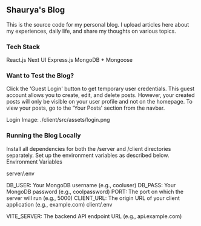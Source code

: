 ## Shaurya's Blog

This is the source code for my personal blog. I upload articles here about my experiences, daily life, and share my thoughts on various topics.

### Tech Stack

React.js
Next UI
Express.js
MongoDB + Mongoose
### Want to Test the Blog?

Click the 'Guest Login' button to get temporary user credentials. This guest account allows you to create, edit, and delete posts. However, your created posts will only be visible on your user profile and not on the homepage. To view your posts, go to the 'Your Posts' section from the navbar.

Login Image: ./client/src/assets/login.png

### Running the Blog Locally

Install all dependencies for both the /server and /client directories separately.
Set up the environment variables as described below.
Environment Variables

server/.env

DB_USER: Your MongoDB username (e.g., cooluser)
DB_PASS: Your MongoDB password (e.g., coolpassword)
PORT: The port on which the server will run (e.g., 5000)
CLIENT_URL: The origin URL of your client application (e.g., example.com)
client/.env

VITE_SERVER: The backend API endpoint URL (e.g., api.example.com)
